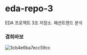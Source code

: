 # eda-repo-3
EDA 프로젝트 3조 저장소. 패션트렌드 분석
### 겸희바보
![3cb4e6ba7ecc59cc](https://github.com/addinedu-ros-4th/eda-repo-3/assets/128347421/ebed964b-27ad-4911-a5a5-86152911a70b)
